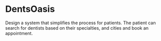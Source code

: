 # DentsOasis
Design a system that simplifies the process for patients. The patient can search for dentists based on their specialties, and cities and book an appointment.
